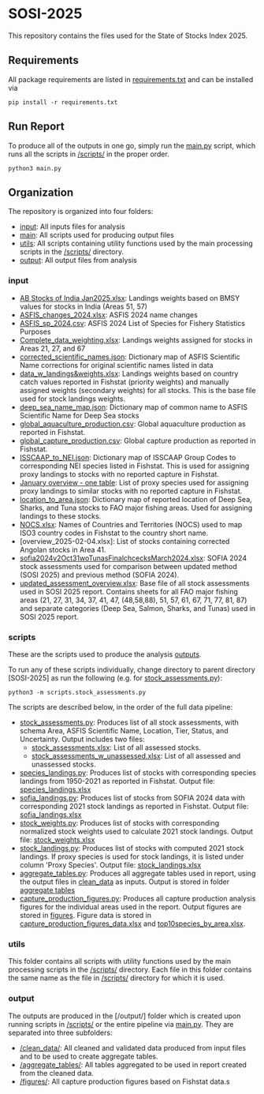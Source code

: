 # SOSI-2025

This repository contains the files used for the State of Stocks Index 2025.

## Requirements

All package requirements are listed in [requirements.txt](requirements.txt) and can be installed via

```
pip install -r requirements.txt
```

## Run Report

To produce all of the outputs in one go, simply run the [main.py](main.py) script, which runs all the scripts in [/scripts/](/scripts/) in the proper order.

```
python3 main.py
```

## Organization

The repository is organized into four folders: 

* [input](/input/): All inputs files for analysis
* [main](/scripts/): All scripts used for producing output files
* [utils](/utils/): All scripts containing utility functions used by the main processing scripts in the [/scripts/](/scripts/) directory.
* [output](/output/): All output files from analysis

### input

* [AB Stocks of India Jan2025.xlsx](/input/AB%20Stocks%20of%20India%20Jan2025.xlsx): Landings weights based on BMSY values for stocks in India (Areas 51, 57)
* [ASFIS_changes_2024.xlsx](/input/ASFIS_changes_2024.xlsx): ASFIS 2024 name changes
* [ASFIS_sp_2024.csv](/input/ASFIS_sp_2024.csv): ASFIS 2024 List of Species for Fishery Statistics Purposes
* [Complete_data_weighting.xlsx](/input/Complete_data_weighting.xlsx): Landings weights assigned for stocks in Areas 21, 27, and 67
* [corrected_scientific_names.json](/input/corrected_scientific_names.json): Dictionary map of ASFIS Scientific Name corrections for original scientific names listed in data
* [data_w_landings&weights.xlsx](/input/data_w_landings&weights.xlsx): Landings weights based on country catch values reported in Fishstat (priority weights) and manually assigned weights (secondary weights) for all stocks. This is the base file used for stock landings weights.
* [deep_sea_name_map.json](/input/deep_sea_name_map.json): Dictionary map of common name to ASFIS Scientific Name for Deep Sea stocks
* [global_aquaculture_production.csv](/input/global_aquaculture_production.csv): Global aquaculture production as reported in Fishstat.
* [global_capture_production.csv](/input/global_capture_production.csv): Global capture production as reported in Fishstat.
* [ISSCAAP_to_NEI.json](/input/ISSCAAP_to_NEI.json): Dictionary map of ISSCAAP Group Codes to corresponding NEI species listed in Fishstat. This is used for assigning proxy landings to stocks with no reported capture in Fishstat.
* [January overview - one table](/input/January%20overview%20-%20one%20table.xlsx): List of proxy species used for assigning proxy landings to similar stocks with no reported capture in Fishstat.
* [location_to_area.json](/input/location_to_area.json): Dictionary map of reported location of Deep Sea, Sharks, and Tuna stocks to FAO major fishing areas. Used for assigning landings to these stocks.
* [NOCS.xlsx](/input/NOCS.xlsx): Names of Countries and Territories (NOCS) used to map ISO3 country codes in Fishstat to the country short name.
* [overview_2025-02-04.xlsx]: List of stocks containing corrected Angolan stocks in Area 41.
* [sofia2024v2Oct31woTunasFinalchcecksMarch2024.xlsx](/input/sofia2024v2Oct31woTunasFinalchcecksMarch2024.xlsx): SOFIA 2024 stock assessments used for comparison between updated method (SOSI 2025) and previous method (SOFIA 2024).
* [updated_assessment_overview.xlsx](/input/updated_assessment_overview.xlsx): Base file of all stock assessments used in SOSI 2025 report. Contains sheets for all FAO major fishing areas (21, 27, 31, 34, 37, 41, 47, (48,58,88), 51, 57, 61, 67, 71, 77, 81, 87) and separate categories (Deep Sea, Salmon, Sharks, and Tunas) used in SOSI 2025 report.

### scripts

These are the scripts used to produce the analysis [outputs](/output/). 

To run any of these scripts individually, change directory to parent directory [SOSI-2025] as run the following (e.g. for [stock_assessments.py](/scripts/stock_assessments.py)):

```
python3 -m scripts.stock_assessments.py
```

The scripts are described below, in the order of the full data pipeline:

* [stock_assessments.py](/scripts/stock_assessments.py): Produces list of all stock assessments, with schema Area, ASFIS Scientific Name, Location, Tier, Status, and Uncertainty. Output includes two files: 
    * [stock_assessments.xlsx](/output/clean_data/stock_assessments.xlsx): List of all assessed stocks.
    * [stock_assessments_w_unassessed.xlsx](/output/clean_data/stock_assessments_w_unassessed.xlsx): List of all assessed and unassessed stocks.
* [species_landings.py](/scripts/species_landings.py): Produces list of stocks with corresponding species landings from 1950-2021 as reported in Fishstat. Output file: [species_landings.xlsx](/output/clean_data/species_landings.xlsx)
* [sofia_landings.py](/scripts/sofia_landings.py): Produces list of stocks from SOFIA 2024 data with corresponding 2021 stock landings as reported in Fishstat. Output file: [sofia_landings.xlsx](/output/clean_data/sofia_landings.xlsx)
* [stock_weights.py](/scripts/stock_weights.py): Produces list of stocks with corresponding normalized stock weights used to calculate 2021 stock landings. Output file: [stock_weights.xlsx](/output/clean_data/stock_weights.xlsx)
* [stock_landings.py](/scripts/stock_landings.py): Produces list of stocks with computed 2021 stock landings. If proxy species is used for stock landings, it is listed under column 'Proxy Species'. Output file: [stock_landings.xlsx](/output/clean_data/stock_landings.xlsx)
* [aggregate_tables.py](/scripts/aggregate_tables.py): Produces all aggregate tables used in report, using the output files in [clean_data](/output/clean_data/) as inputs. Output is stored in folder [aggregate tables](/output/aggregate_tables/)
* [capture_production_figures.py](/scripts/capture_production_figures.py): Produces all capture production analysis figures for the individual areas used in the report. Output figures are stored in [figures](/output/figures/). Figure data is stored in [capture_production_figures_data.xlsx](/output/aggregate_tables/capture_production_figures_data.xlsx) and [top10species_by_area.xlsx](/output/aggregate_tables/top10species_by_area.xlsx).

### utils

This folder contains all scripts with utility functions used by the main processing scripts in the [/scripts/](/scripts/) directory. Each file in this folder contains the same name as the file in [/scripts/](/scripts/) directory for which it is used.

### output

The outputs are produced in the [/output/] folder which is created upon running scripts in [/scripts/](/scripts/) or the entire pipeline via [main.py](/main.py). They are separated into three subfolders: 

* [/clean_data/](/output/clean_data/): All cleaned and validated data produced from input files and to be used to create aggregate tables.
* [/aggregate_tables/](/output/clean_data/): All tables aggregated to be used in report created from the cleaned data.
* [/figures/](/output/figures/): All capture production figures based on Fishstat data.s